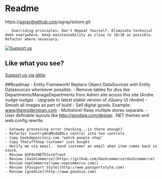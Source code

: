# Readme

https://agray@github.com/agray/estore.git

	-  Overriding principles: Don't Repeat Yourself. Eliminate technical debt everywhere. Keep maintainability as close to 10/10 as possible. Refactor where necessary.  

[![Support us][gittip-image]][gittip-url]  

## Like what you see?
[Support us via gittip](https://www.gittip.com/agray/)  

##Roadmap
	- Entity Framework! Replace Object DataSources with Entity Datasources whereever possible.
	- Remove tables for divs like Departments/ManageDepartments from Admin site across this site (Andre nudge nudge)
	- Upgrade to latest stable version of JQuery UI (Andre)
	- Smush all images as part of build
	- Sell digital goods. Example: www.themodernman.com
    - Multistore!  Keep multiple stores separate.
    - User definable layouts like http://goodsie.com/design. .NET themes and web.config rewrite.
	
	- Gateway processing error checking...is there enough?
    - Refactor CountryAndModeDDLs control into two controls
	- Copy bookdepository.com "watch people shop"
    - Copy TheCuffShop Customer just bought
    - Notify me via email.  Send customer an email when item comes back in stock.
	- Review ASPdotNETStorefront
    - Review [dashCommerce](https://github.com/dashcommerce/dashcommerce)
    - Review nopCommerce](www.nopcommerce.com/)
    - Review [Passport Style](http://www.passportstyle.com)
    - Review [goodsie](http://www.goodsie.com)  

[gittip-image]: http://img.shields.io/gittip/agray.svg  
[gittip-url]: https://www.gittip.com/agray/  
